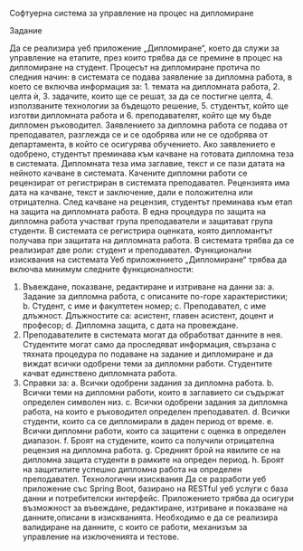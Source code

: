 Софтуерна система за управление на
процес на дипломиране

Задание

Да се реализира уеб приложение „Дипломиране“, което да служи за управление на етапите,
през които трябва да се премине в процес на дипломиране на студент. Процесът на
дипломиране протича по следния начин: в системата се подава заявление за дипломна работа,
в което се включва информация за: 1. темата на дипломната работа, 2. целта ѝ, 3. задачите,
които ще се решат, за да се постигне целта, 4. използваните технологии за бъдещото решение,
5. студентът, който ще изготви дипломната работа и 6. преподавателят, който ще му бъде
дипломен ръководител. Заявлението за дипломна работа се подава от преподавател,
разглежда се и се одобрява или не се одобрява от департамента, в който се осигурява
обучението. Ако заявлението е одобрено, студентът преминава към качване на готовата
дипломна теза в системата. Дипломната теза има заглавие, текст и се пази датата на нейното
качване в системата. Качените дипломни работи се рецензират от регистриран в системата
преподавател. Рецензията има дата на качване, текст и заключение, дали е положителна или
отрицателна. След качване на рецензия, студентът преминава към етап на защита на
дипломната работа. В една процедура по защита на дипломна работа участват група
преподаватели и защитават група студенти. В системата се регистрира оценката, която
дипломантът получава при защитата на дипломната работа. В системата трябва да се
реализират две роли: студент и преподавател.
Функционални изисквания на системата
Уеб приложението „Дипломиране“ трябва да включва минимум следните функционалности:
1. Въвеждане, показване, редактиране и изтриване на данни за:
a. Задание за дипломна работа, с описаните по-горе характеристики;
b. Студент, с име и факултетен номер;
c. Преподавател, с име длъжност. Длъжностите са: асистент, главен асистент,
доцент и професор;
d. Дипломна защита, с дата на провеждане.
2. Преподавателите в системата могат да обработват данните в нея. Студентите могат
само да проследяват информация, свързана с тяхната процедура по подаване на
задание и дипломиране и да виждат всички одобрени теми за дипломни работи.
Студентите качват единствено дипломната работа.
3. Справки за:
a. Всички одобрени задания за дипломна работа.
b. Всички теми на дипломни работи, които в заглавието си съдържат определен
символен низ.
c. Всички одобрени задания за дипломна работа, на които е ръководител
определен преподавател.
d. Всички студенти, които са се дипломирали в даден период от време.
e. Всички дипломни работи, които са защитени с оценка в определен диапазон.
f. Броят на студените, които са получили отрицателна рецензия на дипломна
работа.
g. Средният брой на явилите се на дипломна защита студенти в рамките на
опреден период.
h. Броят на защитилите успешно дипломна работа на определен преподавател.
Технологични изисквания
Да се разработи уеб приложение със Spring Boot, базирано на RESTful уеб услуги с база данни и
потребителски интерфейс. Приложението трябва да осигури възможност за въвеждане,
редактиране, изтриване и показване на данните,описани в изискванията. Необходимо е да се
реализира валидиране на данните, с които се работи, механизъм за управление на
изключенията и тестове.

